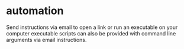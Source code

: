 # automation
Send instructions via email to open a link or run an executable on your computer
executable scripts can also be provided with command line arguments via email instructions.
